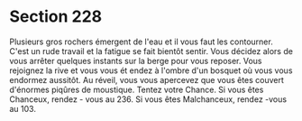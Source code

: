 # Section 228

Plusieurs gros rochers émergent de l'eau et il vous faut les
contourner. C'est un rude travail et la fatigue se fait bientôt sentir.
Vous décidez alors de vous arrêter quelques instants sur la berge
pour vous reposer. Vous rejoignez la rive et vous vous ét endez à
l'ombre d'un bosquet où vous vous endormez aussitôt. Au réveil,
vous vous apercevez que vous êtes couvert d'énormes piqûres de
moustique.  Tentez votre Chance.  Si vous êtes Chanceux, rendez -
vous au  236. Si vous êtes Malchanceux, rendez -vous au  103.